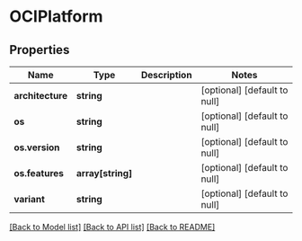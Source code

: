 # OCIPlatform

## Properties
Name | Type | Description | Notes
------------ | ------------- | ------------- | -------------
**architecture** | **string** |  | [optional] [default to null]
**os** | **string** |  | [optional] [default to null]
**os.version** | **string** |  | [optional] [default to null]
**os.features** | **array[string]** |  | [optional] [default to null]
**variant** | **string** |  | [optional] [default to null]

[[Back to Model list]](../README.md#documentation-for-models) [[Back to API list]](../README.md#documentation-for-api-endpoints) [[Back to README]](../README.md)


